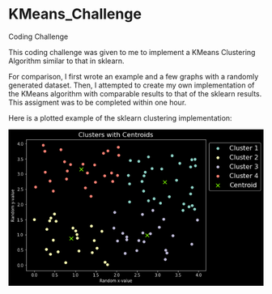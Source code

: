 # KMeans_Challenge
Coding Challenge

This coding challenge was given to me to implement a KMeans Clustering Algorithm similar to that in sklearn.

For comparison, I first wrote an example and a few graphs with a randomly generated dataset. Then, I attempted to create my own implementation of the KMeans algorithm with comparable results to that of the sklearn results. This assigment was to be completed within one hour.

Here is a plotted example of the sklearn clustering implementation:

<p align="center">
  <img src="https://github.com/hrflkner/KMeans_Challenge/blob/main/img/kmeans_cluster_plot.png?raw=true" alt="Clusters with Centroid Plot">
</p>
